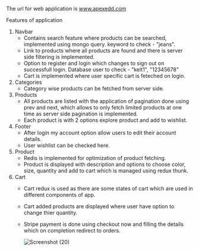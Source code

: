 The url for web application is www.apexedd.com

Features of application
1. Navbar
   - Contains search feature where products can be searched, implemented using mongo query.
     keyword to check - "jeans".
   - Link to products where all products are found and there is server side filtering is implemented.
   - Option to register and login which changes to sign out on successfull login.
     Database user to check - "kelt1", "12345678"
   - Cart is implemented where user specific cart is feteched on login.
2. Categories
   - Category wise products can be fetched from server side.
3. Products
   - All products are listed with the application of pagination done using prev and next, which allows to only 
     fetch limited products at one time as server side pagination is implemented.
   - Each product is with 2 options explore product and add to wishlist.
4. Footer
    - After login my account option allow users to edit their account details.
    - User wishlist can be checked here.
5. Product
    - Redis is implemented for optimization of product fetching.
    - Product is displayed with description and options to choose color, size, quantity and add to cart which 
      is managed using redux thunk.
5. Cart
    - Cart redux is used as there are some states of cart which are used in different components of app.
    - Cart added products are displayed where user have option to change thier quantity.
    - Stripe payment is done using checkout now and filling the details which on completion redirect to orders.

      ![Screenshot (20)](https://github.com/sunilkmr210/E-shop/assets/87411181/3af2ba3a-2db9-45b4-9338-1523312527e3)

